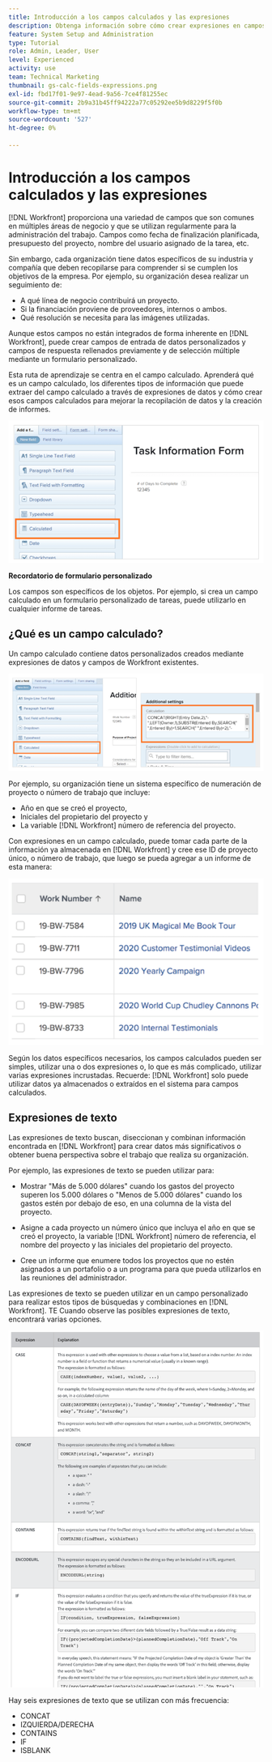 ```yaml
---
title: Introducción a los campos calculados y las expresiones
description: Obtenga información sobre cómo crear expresiones en campos calculados para recopilar datos personalizados únicos sobre el trabajo que realiza su organización.
feature: System Setup and Administration
type: Tutorial
role: Admin, Leader, User
level: Experienced
activity: use
team: Technical Marketing
thumbnail: gs-calc-fields-expressions.png
exl-id: fbd17f01-9e97-4ead-9a56-7ce4f81255ec
source-git-commit: 2b9a31b45ff94222a77c05292ee5b9d8229f5f0b
workflow-type: tm+mt
source-wordcount: '527'
ht-degree: 0%

---
```


# Introducción a los campos calculados y las expresiones

<!-- **Note**: The expression examples shown are simple and some may be mitigated by fields already supplied by  . However, the examples are used to illustrate the foundational knowledge needed in order to build expressions in Workfront.-->

[!DNL Workfront] proporciona una variedad de campos que son comunes en múltiples áreas de negocio y que se utilizan regularmente para la administración del trabajo. Campos como fecha de finalización planificada, presupuesto del proyecto, nombre del usuario asignado de la tarea, etc.

Sin embargo, cada organización tiene datos específicos de su industria y compañía que deben recopilarse para comprender si se cumplen los objetivos de la empresa. Por ejemplo, su organización desea realizar un seguimiento de:

* A qué línea de negocio contribuirá un proyecto.
* Si la financiación proviene de proveedores, internos o ambos.
* Qué resolución se necesita para las imágenes utilizadas.

Aunque estos campos no están integrados de forma inherente en [!DNL Workfront], puede crear campos de entrada de datos personalizados y campos de respuesta rellenados previamente y de selección múltiple mediante un formulario personalizado.

Esta ruta de aprendizaje se centra en el campo calculado. Aprenderá qué es un campo calculado, los diferentes tipos de información que puede extraer del campo calculado a través de expresiones de datos y cómo crear esos campos calculados para mejorar la recopilación de datos y la creación de informes.

![La administración de recursos configura un buscapersonas](assets/GS01.png)

**Recordatorio de formulario personalizado**

Los campos son específicos de los objetos. Por ejemplo, si crea un campo calculado en un formulario personalizado de tareas, puede utilizarlo en cualquier informe de tareas.

## ¿Qué es un campo calculado?

Un campo calculado contiene datos personalizados creados mediante expresiones de datos y campos de Workfront existentes.

![Balanceador de carga de trabajo con informe de utilización](assets/GS02.png)

Por ejemplo, su organización tiene un sistema específico de numeración de proyecto o número de trabajo que incluye:

* Año en que se creó el proyecto,
* Iniciales del propietario del proyecto y
* La variable [!DNL Workfront] número de referencia del proyecto.


Con expresiones en un campo calculado, puede tomar cada parte de la información ya almacenada en [!DNL Workfront] y cree ese ID de proyecto único, o número de trabajo, que luego se pueda agregar a un informe de esta manera:

![Balanceador de carga de trabajo con informe de utilización](assets/GS03.png)

Según los datos específicos necesarios, los campos calculados pueden ser simples, utilizar una o dos expresiones o, lo que es más complicado, utilizar varias expresiones incrustadas. Recuerde: [!DNL Workfront] solo puede utilizar datos ya almacenados o extraídos en el sistema para campos calculados.

## Expresiones de texto

Las expresiones de texto buscan, diseccionan y combinan información encontrada en [!DNL Workfront] para crear datos más significativos o obtener buena perspectiva sobre el trabajo que realiza su organización.

Por ejemplo, las expresiones de texto se pueden utilizar para:

* Mostrar &quot;Más de 5.000 dólares&quot; cuando los gastos del proyecto superen los 5.000 dólares o &quot;Menos de 5.000 dólares&quot; cuando los gastos estén por debajo de eso, en una columna de la vista del proyecto.

* Asigne a cada proyecto un número único que incluya el año en que se creó el proyecto, la variable  [!DNL Workfront] número de referencia, el nombre del proyecto y las iniciales del propietario del proyecto.

* Cree un informe que enumere todos los proyectos que no estén asignados a un portafolio o a un programa para que pueda utilizarlos en las reuniones del administrador.

Las expresiones de texto se pueden utilizar en un campo personalizado para realizar estos tipos de búsquedas y combinaciones en [!DNL Workfront].
TE Cuando observe las posibles expresiones de texto, encontrará varias opciones.

![La administración de recursos configura un buscapersonas](assets/TE01.png)

Hay seis expresiones de texto que se utilizan con más frecuencia:

* CONCAT
* IZQUIERDA/DERECHA
* CONTAINS
* IF
* ISBLANK